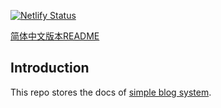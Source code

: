 
[![Netlify Status](https://api.netlify.com/api/v1/badges/7a910290-a0df-44cf-af30-96398dbcb08e/deploy-status)](https://app.netlify.com/sites/njxzc-gd-docs/deploys)

[简体中文版本README](https://github.com/simple-is-awesome/docs/blob/main/README.zh-CN.md)

## Introduction

This repo stores the docs of [simple blog system](https://github.com/simple-is-awesome/simple).